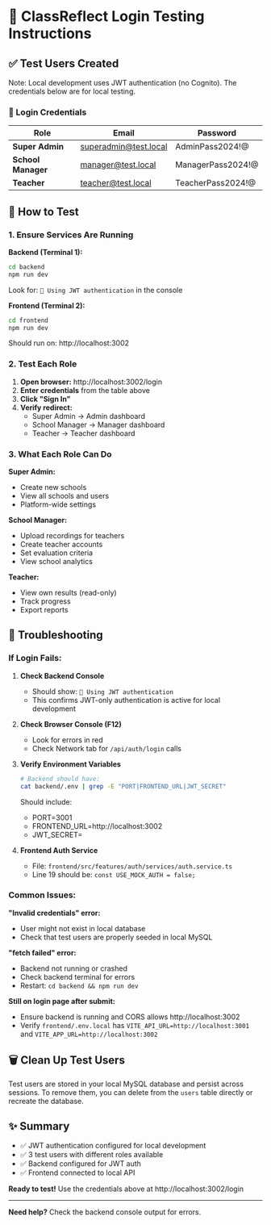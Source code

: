 # 🧪 ClassReflect Login Testing Instructions

## ✅ Test Users Created

Note: Local development uses JWT authentication (no Cognito). The credentials below are for local testing.

### 📝 Login Credentials

| Role | Email | Password |
|------|-------|----------|
| **Super Admin** | superadmin@test.local | AdminPass2024!@ |
| **School Manager** | manager@test.local | ManagerPass2024!@ |
| **Teacher** | teacher@test.local | TeacherPass2024!@ |

## 🚀 How to Test

### 1. Ensure Services Are Running

**Backend (Terminal 1):**
```bash
cd backend
npm run dev
```
Look for: `🔐 Using JWT authentication` in the console

**Frontend (Terminal 2):**
```bash
cd frontend
npm run dev
```
Should run on: http://localhost:3002

### 2. Test Each Role

1. **Open browser:** http://localhost:3002/login
2. **Enter credentials** from the table above
3. **Click "Sign In"**
4. **Verify redirect:**
   - Super Admin → Admin dashboard
   - School Manager → Manager dashboard  
   - Teacher → Teacher dashboard

### 3. What Each Role Can Do

**Super Admin:**
- Create new schools
- View all schools and users
- Platform-wide settings

**School Manager:**
- Upload recordings for teachers
- Create teacher accounts
- Set evaluation criteria
- View school analytics

**Teacher:**
- View own results (read-only)
- Track progress
- Export reports

## 🔧 Troubleshooting

### If Login Fails:

1. **Check Backend Console**
   - Should show: `🔐 Using JWT authentication`
   - This confirms JWT-only authentication is active for local development

2. **Check Browser Console (F12)**
   - Look for errors in red
   - Check Network tab for `/api/auth/login` calls

3. **Verify Environment Variables**
   ```bash
   # Backend should have:
   cat backend/.env | grep -E "PORT|FRONTEND_URL|JWT_SECRET"
   ```
   Should include:
   - PORT=3001
   - FRONTEND_URL=http://localhost:3002
   - JWT_SECRET=<your local dev secret>

4. **Frontend Auth Service**
   - File: `frontend/src/features/auth/services/auth.service.ts`
   - Line 19 should be: `const USE_MOCK_AUTH = false;`

### Common Issues:

**"Invalid credentials" error:**
- User might not exist in local database
- Check that test users are properly seeded in local MySQL

**"fetch failed" error:**
- Backend not running or crashed
- Check backend terminal for errors
- Restart: `cd backend && npm run dev`

**Still on login page after submit:**
- Ensure backend is running and CORS allows http://localhost:3002
- Verify `frontend/.env.local` has `VITE_API_URL=http://localhost:3001` and `VITE_APP_URL=http://localhost:3002`

## 🗑️ Clean Up Test Users

Test users are stored in your local MySQL database and persist across sessions. 
To remove them, you can delete from the `users` table directly or recreate the database.

## ✨ Summary

- ✅ JWT authentication configured for local development
- ✅ 3 test users with different roles available
- ✅ Backend configured for JWT auth
- ✅ Frontend connected to local API

**Ready to test!** Use the credentials above at http://localhost:3002/login

---

**Need help?** Check the backend console output for errors.
